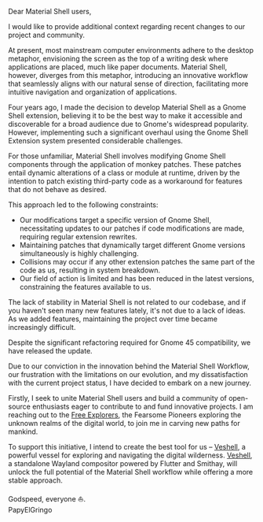 Dear Material Shell users,

I would like to provide additional context regarding recent changes to our project and community.

At present, most mainstream computer environments adhere to the desktop metaphor, envisioning the screen as the top of a writing desk where applications are placed, much like paper documents. Material Shell, however, diverges from this metaphor, introducing an innovative workflow that seamlessly aligns with our natural sense of direction, facilitating more intuitive navigation and organization of applications.

Four years ago, I made the decision to develop Material Shell as a Gnome Shell extension, believing it to be the best way to make it accessible and discoverable for a broad audience due to Gnome's widespread popularity. However, implementing such a significant overhaul using the Gnome Shell Extension system presented considerable challenges.

For those unfamiliar, Material Shell involves modifying Gnome Shell components through the application of monkey patches. These patches entail dynamic alterations of a class or module at runtime, driven by the intention to patch existing third-party code as a workaround for features that do not behave as desired.

This approach led to the following constraints:

-   Our modifications target a specific version of Gnome Shell, necessitating updates to our patches if code modifications are made, requiring regular extension rewrites.
-   Maintaining patches that dynamically target different Gnome versions simultaneously is highly challenging.
-   Collisions may occur if any other extension patches the same part of the code as us, resulting in system breakdown.
-   Our field of action is limited and has been reduced in the latest versions, constraining the features available to us.

The lack of stability in Material Shell is not related to our codebase, and if you haven't seen many new features lately, it's not due to a lack of ideas. As we added features, maintaining the project over time became increasingly difficult.

Despite the significant refactoring required for Gnome 45 compatibility, we have released the update.

Due to our conviction in the innovation behind the Material Shell Workflow, our frustration with the limitations on our evolution, and my dissatisfaction with the current project status, I have decided to embark on a new journey.

Firstly, I seek to unite Material Shell users and build a community of open-source enthusiasts eager to contribute to and fund innovative projects. I am reaching out to the [Free Explorers](https://opencollective.com/free-explorers), the Fearsome Pioneers exploring the unknown realms of the digital world, to join me in carving new paths for mankind.

To support this initiative, I intend to create the best tool for us – [Veshell](https://github.com/free-explorers/veshell), a powerful vessel for exploring and navigating the digital wilderness. [Veshell](https://github.com/free-explorers/veshell), a standalone Wayland compositor powered by Flutter and Smithay, will unlock the full potential of the Material Shell workflow while offering a more stable approach.

Godspeed, everyone ⛵.  
PapyElGringo
